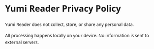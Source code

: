 <html lang="en">
<meta charset="utf-8">
<meta name="viewport" content="width=device-width,initial-scale=1">
<meta name="robots" content="noindex">
<main style="max-width:720px;margin:40px auto;padding:0 16px;line-height:1.6;font-family:system-ui,-apple-system,Segoe UI,Roboto,Ubuntu,Cantarell,Noto Sans,sans-serif">
  <h1>Yumi Reader Privacy Policy</h1>
  <p>Yumi Reader does not collect, store, or share any personal data.</p>
  <p>All processing happens locally on your device. No information is sent to external servers.</p>
</main>
</html>

